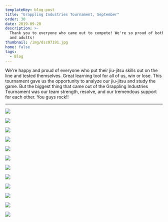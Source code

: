 ```yaml
---
templateKey: blog-post
title: "Grappling Industries Tournament, September"
order: 30
date: 2019-09-28
description: >-
  Thank you to everyone who came out to compete! We're so proud of both children
  and adults!
thumbnail: /img/dsc07191.jpg
home: false
tags:
  - Blog
---
```


We're happy and proud of everyone who put their jiu-jitsu skills out on the line and tested themselves. Great learning tool for all of us, win or lose. This tournament gave us the opportunity to analyze our jiu-jitsu and study the game. But the biggest thing that came out of the Grappling Industries Tournament was our team strength, resolve, and our tremendous support for each other. You guys rock!!

---

![](/img/ais07937_easy-resize.com.jpg)

![](/img/dsc07168_easy-resize.com.jpg)

![](/img/grapplingindustriesais07924_easy-resize.com.jpg)

![](/img/dsc07210_easy-resize.com.jpg)

![](/img/grapplingindustriesais08176.jpg)

![](/img/grapplingindustriesais08163_easy-resize.com.jpg)

![](/img/dsc07038_easy-resize.com.jpg)

![](/img/grapplingindustriesais08224_easy-resize.com.jpg)

![](/img/dsc07131_easy-resize.com.jpg)

![](/img/dsc07044_easy-resize.com.jpg)

![](/img/dsc07105_easy-resize.com.jpg)

![](/img/grapplingindustriesais07995.jpg)
